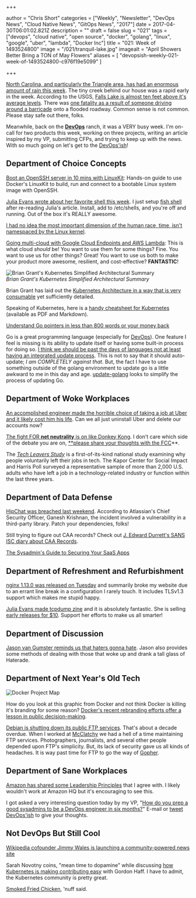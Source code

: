 +++

author = "Chris Short"
categories = ["Weekly", "Newsletter", "DevOps News", "Cloud Native News", "GitOps News", "2017"]
date = 2017-04-30T06:01:02.821Z
description = ""
draft = false
slug = "021"
tags = ["devops", "cloud native", "open source", "docker", "golang", "linux", "google", "uber", "lambda", "Docker Inc"]
title = "021: Week of 1493524800"
image = "/021/tranquil-lake.jpg"
imagealt = "April Showers Better Bring a TON of May Flowers"
aliases = [
    "devopsish-weekly-021-week-of-1493524800-c976f19e5099"
]

+++

[North Carolina, and particularly the Triangle area, has had an enormous amount of rain this week](http://www.cnn.com/2017/04/25/us/north-carolina-flooding/). The tiny creek behind our house was a rapid early in the week. According to the USGS, [Falls Lake is almost ten feet above it's average levels](https://waterdata.usgs.gov/nc/nwis/uv?cb_00065=on&format=gif_stats&site_no=02087182&period=&begin_date=2017-04-22&end_date=2017-04-29). There was [one fatality as a result of someone driving around a barricade](https://governor.nc.gov/news/governor-cooper-urges-caution-flooding-continues-threaten-eastern-nc-communities) onto a flooded roadway. Common sense is not common. Please stay safe out there, folks.

Meanwhile, back on the [**DevOps**](https://devopsish.com/) ranch, it was a VERY busy week. I'm on-call for two products this week, working on three projects, writing an article inspired by my VP, submitting CFPs, and trying to keep up with the news. With so much going on let's get to the [DevOps'ish](https://devopsish.com/)!

## Department of Choice Concepts

[Boot an OpenSSH server in 10 mins with LinuxKit](http://blog.alexellis.io/boot-linuxkit-in-10-mins/): Hands-on guide to use Docker's LinuxKit to build, run and connect to a bootable Linux system image with OpenSSH.

[Julia Evans wrote about her favorite shell this week](https://jvns.ca/blog/2017/04/23/the-fish-shell-is-awesome/). I just setup [fish shell](https://fishshell.com/) after re-reading Julia's article. Install, add to /etc/shells, and you're off and running. Out of the box it's REALLY awesome.

[I had no idea the most important dimension of the human race, time, isn't namespaced by the Linux kernel](https://blog.jessfraz.com/post/two-objects-not-namespaced-linux-kernel/).

[Going multi-cloud with Google Cloud Endpoints and AWS Lambda](https://cloudplatform.googleblog.com/2017/04/going-multi-cloud-with-Google-Cloud-Endpoints-and-AWS-Lambda.html): This is what cloud *should* be! You want to use them for some things? Fine. You want to use us for other things? Great! You want to use us both to make your product more awesome, resilient, and cost-effective? **FANTASTIC**!

![Brian Grant's Kubernetes Simplified Architectural Summary](/021/kubernetes-simplified-architecture.png)  
*Brian Grant's Kubernetes Simplified Architectural Summary*

Brian Grant has laid out the [Kubernetes Architecture in a way that is very consumable](https://groups.google.com/forum/#!topic/kubernetes-dev/yXMjoMAZRN4) yet sufficiently detailed.

Speaking of Kubernetes, here is a [handy cheatsheet for Kubernetes](https://sematext.com/kubernetes/cheatsheet/) (available as PDF and Markdown).

[Understand Go pointers in less than 800 words or your money back](https://dave.cheney.net/2017/04/26/understand-go-pointers-in-less-than-800-words-or-your-money-back)

Go is a great programming language (especially for [DevOps](https://devopsish.com/)). One feature I feel is missing is its ability to update itself or having some built-in process for doing so. [I think we should be past the days of languages not at least having an integrated update process](https://groups.google.com/forum/#!topic/golang-devexp/-ejglEViXN0). This is not to say that it should auto-update; *I am COMPLETELY against that*. But, the fact I have to use something outside of the golang environment to update go is a little awkward to me in this day and age. [update-golang](https://github.com/udhos/update-golang) looks to simplify the process of updating Go.

## Department of Woke Workplaces

[An accomplished engineer made the horrible choice of taking a job at Uber and it likely cost him his life](http://www.sfchronicle.com/business/article/Suicide-of-an-Uber-engineer-widow-blames-job-11095807.php). Can we all just uninstall Uber and delete our accounts now?

[The fight FOR **net neutrality** is on like Donkey Kong](http://www.theverge.com/2017/4/26/15439622/fcc-net-neutrality-internet-freedom-isp-ajit-pai). I don't care which side of the debate you are on, [**please share your thoughts with the FCC](https://www.fcc.gov/ecfs/search/filings?proceedings_name=17-108)**.

The [*Tech Leavers Study*](http://www.kaporcenter.org/tech-leavers/) is a first-of-its-kind national study examining why people voluntarily left their jobs in tech. The Kapor Center for Social Impact and Harris Poll surveyed a representative sample of more than 2,000 U.S. adults who have left a job in a technology-related industry or function within the last three years.

## Department of Data Defense

[HipChat was breached last weekend](https://blog.hipchat.com/2017/04/24/hipchat-security-notice/). According to Atlassian's Chief Security Officer, Ganesh Krishnan, the incident involved a vulnerability in a third-party library. Patch your dependencies, folks!

Still trying to figure out CAA records? Check out [J. Edward Durrett's SANS ISC diary about CAA Records](https://isc.sans.edu/forums/diary/CAA+Records+and+Certificate+Issuance/22342/).

[The Sysadmin's Guide to Securing Your SaaS Apps](http://www.circleid.com/posts/20170426_the_sysadmins_guide_to_securing_your_saas_apps/)

## Department of Refreshment and Refurbishment

[nginx 1.13.0 was released on Tuesday](http://mailman.nginx.org/pipermail/nginx-announce/2017/000195.html) and summarily broke my website due to an errant line break in a configuration I rarely touch. It includes TLSv1.3 support which makes me stupid happy.

[Julia Evans made tcpdump zine](https://twitter.com/b0rk/status/858077003244855298) and it is absolutely fantastic. She is selling [early releases for $10](https://gumroad.com/l/LcKLx). Support her efforts to make us all smarter!

## Department of Discussion

[Jason van Gumster reminds us that haters gonna hate](https://opensource.com/article/17/4/haters-gonna-hate). Jason also provides some methods of dealing with those that woke up and drank a tall glass of Haterade.

## Department of Next Year's Old Tech

![Docker Project Map](/021/docker-project-map.jpg)

How do you look at this graphic from Docker and not think Docker is killing it's branding for some reason? [Docker's recent rebranding efforts offer a lesson in public decision-making](https://opensource.com/open-organization/17/4/how-branding-decisions-open).

[Debian is shutting down its public FTP services](https://www.debian.org/News/2017/20170425). That's about a decade overdue. When I worked at [McClatchy](http://www.mcclatchy.com/) we had a hell of a time maintaining FTP services. Photographers, journalists, and several other people depended upon FTP's simplicity. But, its lack of security gave us all kinds of headaches. It is way past time for FTP to go the way of [Gopher](https://en.wikipedia.org/wiki/Gopher_(protocol)).

## Department of Sane Workplaces

[Amazon has shared some Leadership Principles](https://www.amazon.jobs/principles?&tag=rnwap-20) that I agree with. I likely wouldn't work at Amazon HQ but it's encouraging to see this.

I got asked a very interesting question today by my VP, "[How do you prep a good sysadmins to be a DevOps engineer in six months?](https://twitter.com/ChrisShort/status/857356577417949184)" E-mail or [tweet DevOps'ish](https://twitter.com/devopsish) to give your thoughts.

## Not DevOps But Still Cool

[Wikipedia cofounder Jimmy Wales is launching a community-powered news site](http://www.businessinsider.com/wikipedia-cofounder-jimmy-wales-wikitribune-community-powered-news-2017-4)

Sarah Novotny coins, "mean time to dopamine" while discussing [how Kubernetes is making contributing easy](https://opensource.com/article/17/4/podcast-kubernetes-sarah-novotny) with Gordon Haff. I have to admit, the Kubernetes community is pretty great.

[Smoked Fried Chicken](https://gist.github.com/bketelsen/3ebe4979e9ee563ed1a8c81435ddf767), 'nuff said.
